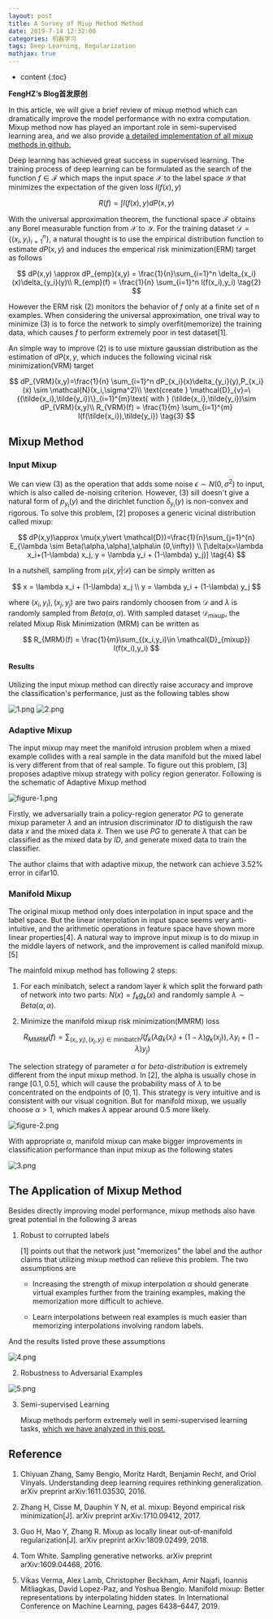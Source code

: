 ```yaml
---
layout: post
title: A Survey of Miup Method Method 
date: 2019-7-14 12:32:00
categories: 机器学习
tags: Deep-Learning, Regularization
mathjax: true
---
```

* content
{:toc}

**FengHZ‘s Blog首发原创**

In this article, we will give a brief review of mixup method which can dramatically improve the model performance with no extra computation. Mixup method now has played an important role in semi-supervised learning area, and we also provide [a detailed implementation of all mixup methods in github.](https://github.com/FengHZ/mixupfamily)







Deep learning has achieved great success in supervised learning. The training process of deep learning can be formulated as the search of the function $f\in \mathcal{F}$ which maps the input space $\mathcal{X}$ to the label space $\mathcal{Y}$ that minimizes the expectation of the given loss $l(f(x),y)$





$$
R(f) = \int l(f(x),y) dP(x,y) \tag{1}
$$

With the universal approximation theorem, the functional space $\mathcal{F}$ obtains any Borel measurable function from $\mathcal{X}$ to $\mathcal{Y}$. For the training dataset $\mathcal{D}=\{(x_i,y_i)_{i=1}^{n}\}$, a natural thought is to use the empirical distribution function to estimate $dP(x,y)$ and induces the emperical risk minimization(ERM) target as follows

$$
dP(x,y) \approx dP_{emp}(x,y) = \frac{1}{n}\sum_{i=1}^n \delta_{x_i}(x)\delta_{y_i}(y)\\
R_{emp}(f) = \frac{1}{n} \sum_{i=1}^n l(f(x_i),y_i) \tag{2}
$$

However the ERM risk $(2)$ monitors the behavior of *f* only at a finite set of n examples. When considering the universal approximation, one trival way to minimize $(3)$ is to force the network to simply overfit(memorize) the training data, which causes *f* to perform extremely poor in test dataset[1].

An simple way to improve $(2)$ is to use mixture gaussian distribution as the estimation of $dP(x,y$, which induces the following vicinal risk minimization(VRM) target 

$$
dP_{VRM}(x,y)=\frac{1}{n} \sum_{i=1}^n dP_{x_i}(x)\delta_{y_i}(y),P_{x_i}(x) \sim \mathcal{N}(x_i,\sigma^2)\\
\text{create } \mathcal{D}_{v}=\{(\tilde{x_i},\tilde{y_i})\}_{i=1}^{m}\text{ with } (\tilde{x_i},\tilde{y_i})\sim dP_{VRM}(x,y)\\
R_{VRM}(f) = \frac{1}{m} \sum_{i=1}^{m} l(f(\tilde{x_i}),\tilde{y_i}) \tag{3}
$$

##  Mixup Method

### Input Mixup
We can view $(3)$ as the operation that adds some noise $\epsilon \sim N(0,\sigma^2)$ to input, which is also called de-noising criterion. However, $(3)$ sill doesn't give a natural form of $p_{y_i}(y)$ and the dirichlet function $\delta_{y_i}(y)$ is non-convex and rigorous. To solve this problem, [2] proposes a generic vicinal distribution called mixup:

$$
dP(x,y)\approx \mu(x,y\vert \mathcal{D})=\frac{1}{n}\sum_{j=1}^{n} E_{\lambda \sim Beta(\alpha,\alpha),\alpha\in (0,\infty)} \\ [\delta(x=\lambda x_i+(1-\lambda) x_j, y = \lambda y_i + (1-\lambda) y_j)] \tag{4}
$$

In a nutshell, sampling from $\mu (x,y\vert \mathcal{D})$ can be simply written as 

$$
x = \lambda x_i + (1-\lambda) x_j \\
y = \lambda y_i + (1-\lambda) y_j
$$

where $(x_i,y_i),(x_j,y_j)$ are two pairs randomly choosen from $\mathcal{D}$ and $\lambda$ is randomly sampled from $Beta(\alpha,\alpha)$. With sampled dataset $\mathcal{D}_{mixup}$, the related Mixup Risk Minimization (MRM) can be written as 

$$
R_{MRM}(f) = \frac{1}{m}\sum_{(x_i,y_i)\in \mathcal{D}_{mixup}} l(f(x_i),y_i)
$$
#### Results

Utilizing the input mixup method can directly raise accuracy and improve the classification's performance, just as the following tables show

![1.png](/images/mixup/table-1.png)
![2.png](/images/mixup/table-2.png)


### Adaptive Mixup

The input mixup may meet the manifold intrusion problem when a mixed example collides with a real sample in the data manifold but the mixed label is very different from that of real sample. To figure out this problem, [3] proposes adaptive mixup strategy with policy region generator. Following is the schematic of Adaptive Mixup method 

![figure-1.png](/images/mixup/1.png)

Firstly, we adversarially  train a policy-region generator $PG$ to generate mixup parameter $\lambda$ and an intrusion discriminator $ID$ to distiguish the raw data $x$ and the mixed data $\tilde{x}$. Then we use $PG$ to generate $\lambda$ that can be classified as the mixed data by $ID$, and generate mixed data to train the classifier. 

The author claims that with adaptive mixup, the network can achieve 3.52\% error in cifar10.


### Manifold Mixup

The original mixup method only does interpolation in input space and the label space. But the linear interpolation in input space seems very anti-intuitive, and the arithmetic operations in feature space have shown more linear properties[4]. A natural way to improve input mixup is to do mixup in the middle layers of network, and the improvement is called manifold mixup.[5] 

The mainfold mixup method has following 2 steps:

1. For each minibatch, select a random layer *k* which split the forward path of network into two parts: $N(x)=f_{k}g_{k}(x)$ and randomly sample $\lambda \sim Beta(\alpha,\alpha)$.

2. Minimize the manifold mixup risk minimization(MMRM) loss 
   
   $$
   R_{MMRM}(f)= \sum_{(x_i,y_i),(x_j,y_j)\in \text{minibatch}}  l(f_{k}(\lambda g_{k}(x_i)+(1-\lambda)g_{k}(x_j)),\lambda y_i + (1-\lambda)y_j) \tag{5}
   $$

The selection strategy of parameter $\alpha$ for *beta-distribution* is extremely different from the input mixup method. In [2], the alpha is usually chose in range $[0.1,0.5]$, which will cause the probability mass of $\lambda$ to be concentrated on the endpoints of $[0,1]$. This strategy is very intuitive and is consistent with our visual cognition. But for manifold mixup, we usually choose $\alpha >1$, which makes $\lambda$ appear around 0.5 more likely.

![figure-2.png](/images/mixup/2.png)

With appropriate $\alpha$, manifold mixup can make bigger improvements in classification performance than input mixup as the following states

![3.png](/images/mixup/table-3.png)

## The Application of Mixup Method

Besides directly improving model performance, mixup methods also have great potential in the following 3 areas

1. Robust to corrupted labels
   
   [1] points out that the network just "memorizes" the label and the author claims that utilizing mixup method can relieve this problem. The two assumptions are

    * Increasing the strength of mixup interpolation $\alpha$ should generate virtual examples further from the training examples, making the memorization more difficult to achieve.
  
    * Learn interpolations between real examples is much easier than memorizing interpolations involving random labels.
  
  And the results listed prove these assumptions
  
  ![4.png](/images/mixup/table-4.png)

2. Robustness to Adversarial Examples

![5.png](/images/mixup/table-5.png)

3. Semi-supervised Learning
   
   Mixup methods perform extremely well in semi-supervised learning tasks, [which we have analyzed in this post.](https://fenghz.github.io/semi-supervised-learning-copy/#mixup-method)

## Reference 

1. Chiyuan Zhang, Samy Bengio, Moritz Hardt, Benjamin Recht, and Oriol Vinyals. Understanding deep learning requires rethinking generalization. arXiv preprint arXiv:1611.03530, 2016.

2. Zhang H, Cisse M, Dauphin Y N, et al. mixup: Beyond empirical risk minimization[J]. arXiv preprint arXiv:1710.09412, 2017.

3. Guo H, Mao Y, Zhang R. Mixup as locally linear out-of-manifold regularization[J]. arXiv preprint arXiv:1809.02499, 2018.

4. Tom White. Sampling generative networks. arXiv preprint arXiv:1609.04468, 2016.

5. Vikas Verma, Alex Lamb, Christopher Beckham, Amir Najafi, Ioannis Mitliagkas, David Lopez-Paz, and Yoshua Bengio. Manifold mixup: Better representations by interpolating hidden states. In International Conference on Machine Learning, pages 6438–6447, 2019.